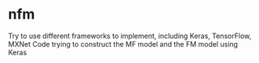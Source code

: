 # nfm
Try to use different frameworks to implement, including Keras, TensorFlow, MXNet
Code trying to construct the MF model and the FM model using Keras

